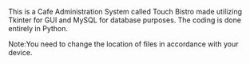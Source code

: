 This is a Cafe Administration System called Touch Bistro made utilizing Tkinter for GUI and MySQL for database purposes. The coding is done entirely in Python.

Note:You need to change the location of files in accordance with your device.
